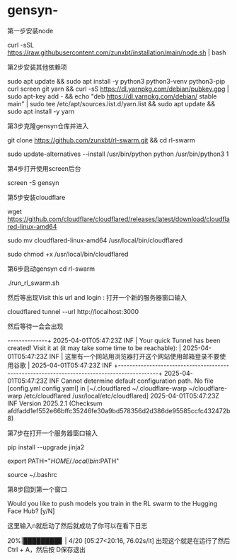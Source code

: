 # gensyn-
第一步安装node


curl -sSL https://raw.githubusercontent.com/zunxbt/installation/main/node.sh | bash


第2步安装其他依赖项



sudo apt update && sudo apt install -y python3 python3-venv python3-pip curl screen git yarn && curl -sS https://dl.yarnpkg.com/debian/pubkey.gpg | sudo apt-key add - && echo "deb https://dl.yarnpkg.com/debian/ stable main" | sudo tee /etc/apt/sources.list.d/yarn.list && sudo apt update && sudo apt install -y yarn



第3步克隆gensyn仓库并进入

git clone https://github.com/zunxbt/rl-swarm.git && cd rl-swarm

sudo update-alternatives --install /usr/bin/python python /usr/bin/python3 1

第4步打开使用screen后台


screen -S gensyn





第5步安装cloudflare

wget https://github.com/cloudflare/cloudflared/releases/latest/download/cloudflared-linux-amd64

sudo mv cloudflared-linux-amd64 /usr/local/bin/cloudflared


sudo chmod +x /usr/local/bin/cloudflared



第6步启动gensyn
cd rl-swarm

./run_rl_swarm.sh



然后等出现Visit this url and login : 打开一个新的服务器窗口输入


cloudflared tunnel --url http://localhost:3000


然后等待一会会出现




--------------+
2025-04-01T05:47:23Z INF |  Your quick Tunnel has been created! Visit it at (it may take some time to be reachable):  |
2025-04-01T05:47:23Z INF |  这里有一个网站用浏览器打开这个网站使用邮箱登录不要使用谷歌                                         |
2025-04-01T05:47:23Z INF +--------------------------------------------------------------------------------------------+
2025-04-01T05:47:23Z INF Cannot determine default configuration path. No file [config.yml config.yaml] in [~/.cloudflared ~/.cloudflare-warp ~/cloudflare-warp /etc/cloudflared /usr/local/etc/cloudflared]
2025-04-01T05:47:23Z INF Version 2025.2.1 (Checksum afdfadd1ef552e66bffc35246fe30a9bd578356d2d386de95585ccfc432472b8)


第7步在打开一个服务器窗口输入

pip install --upgrade jinja2

export PATH="$HOME/.local/bin:$PATH"


source ~/.bashrc




第8步回到第一个窗口


Would you like to push models you train in the RL swarm to the Hugging Face Hub? [y/N] 

这里输入n就启动了然后就成功了你可以在看下日志

 20%|████████▊                                   | 4/20 [05:27<20:16, 76.02s/it]
出现这个就是在运行了然后 Ctrl + A，然后按 D保存退出



